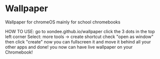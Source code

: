# Wallpaper
Wallpaper for chromeOS
mainly for school chromebooks

HOW TO USE:
go to xondee.github.io/wallpaper
click the 3 dots in the top left corner
Select: more tools -> create shortcut
check "open as window" then click "create"
now you can fullscreen it and move it behind all your other apps
and done! you now can have live wallpaper on your Chromebook!

